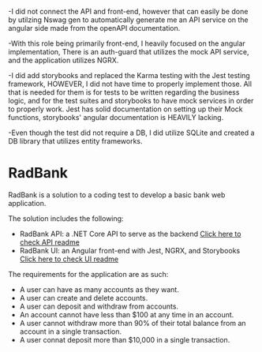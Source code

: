 -I did not connect the API and front-end, however that can easily be done by utilzing Nswag gen to automatically generate me an API service on the angular side made from the openAPI documentation.

-With this role being primarily front-end, I heavily focused on the angular implementation, There is an auth-guard that utilizes the mock API service, and the application utilizes NGRX.

-I did add storybooks and replaced the Karma testing with the Jest testing framework, HOWEVER, I did not have time to properly implement those. All that is needed for them is for tests to be written regarding the business logic, and for the test suites and storybooks to have mock services in order to properly work. Jest has solid documentation on setting up their Mock functions, storybooks' angular documentation is HEAVILY lacking.

-Even though the test did not require a DB, I did utilize SQLite and created a DB library that utilizes entity frameworks.



# RadBank

RadBank is a solution to a coding test to develop a basic bank web application.

The solution includes the following:

* RadBank API: a .NET Core API to serve as the backend [Click here to check API readme](https://github.com/AdhamFA/RadBank/tree/main/rad-bank-api)
* RadBank UI: an Angular front-end with Jest, NGRX, and Storybooks [Click here to check UI readme](https://github.com/AdhamFA/RadBank/tree/main/rad-bank-ui)

The requirements for the application are as such:

* A user can have as many accounts as they want.
* A user can create and delete accounts.
* A user can deposit and withdraw from accounts.
* An account cannot have less than $100 at any time in an account.
* A user cannot withdraw more than 90% of their total balance from an account in a single transaction.
* A user connat deposit more than $10,000 in a single transaction.
